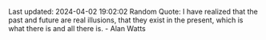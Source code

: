 Last updated: 2024-04-02 19:02:02
Random Quote: I have realized that the past and future are real illusions, that they exist in the present, which is what there is and all there is. - Alan Watts